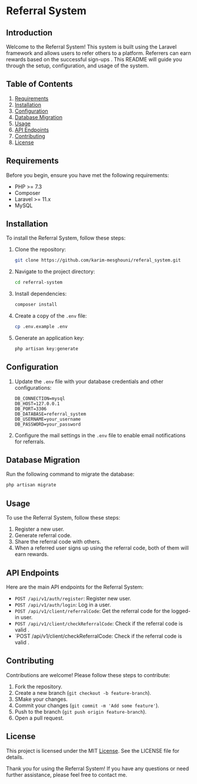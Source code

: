 # Referral System

## Introduction

Welcome to the Referral System! This system is built using the Laravel framework and allows users to refer others to a platform. Referrers can earn rewards based on the successful sign-ups . This README will guide you through the setup, configuration, and usage of the system.

## Table of Contents

1. [Requirements](#requirements)
2. [Installation](#installation)
3. [Configuration](#configuration)
4. [Database Migration](#database-migration)
5. [Usage](#usage)
6. [API Endpoints](#api-endpoints)
7. [Contributing](#contributing)
8. [License](#license)

## Requirements

Before you begin, ensure you have met the following requirements:

- PHP >= 7.3
- Composer
- Laravel >= 11.x
- MySQL

## Installation

To install the Referral System, follow these steps:

1. Clone the repository:
    ```sh
    git clone https://github.com/karim-mesghouni/referal_system.git
    ```

2. Navigate to the project directory:
    ```sh
    cd referral-system
    ```

3. Install dependencies:
    ```sh
    composer install
    ```

4. Create a copy of the `.env` file:
    ```sh
    cp .env.example .env
    ```

5. Generate an application key:
    ```sh
    php artisan key:generate
    ```

## Configuration

1. Update the `.env` file with your database credentials and other configurations:
    ```env
    DB_CONNECTION=mysql
    DB_HOST=127.0.0.1
    DB_PORT=3306
    DB_DATABASE=referral_system
    DB_USERNAME=your_username
    DB_PASSWORD=your_password
    ```

2. Configure the mail settings in the `.env` file to enable email notifications for referrals.

## Database Migration

Run the following command to migrate the database:

```sh
php artisan migrate
```

## Usage

To use the Referral System, follow these steps:

1. Register a new user.
2. Generate referral code.
3. Share the referral code with others.
4. When a referred user signs up using the referral code, both of them will earn rewards.

## API Endpoints

Here are the main API endpoints for the Referral System:

- `POST /api/v1/auth/register`: Register new user.
- `POST /api/v1/auth/login`: Log in a user.
- `POST /api/v1/client/referralCode`: Get the referral code for the logged-in user.
- `POST /api/v1/client/checkReferralCode`: Check if the referral code is valid .
- `POST /api/v1/client/checkReferralCode: Check if the referral code is valid .


## Contributing

Contributions are welcome! Please follow these steps to contribute:

1. Fork the repository.
2. Create a new branch (`git checkout -b feature-branch`).
3. SMake your changes.
4. Commit your changes (`git commit -m 'Add some feature'`).
5. Push to the branch (`git push origin feature-branch`).
6. Open a pull request.


## License

This project is licensed under the MIT  [License](https://opensource.org/licenses/MIT). See the LICENSE file for details.


Thank you for using the Referral System! If you have any questions or need further assistance, please feel free to contact me.












